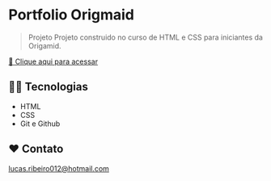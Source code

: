 # Portfolio Origmaid 


> Projeto 
Projeto construido no curso de HTML e CSS para iniciantes da Origamid. 

[ 🔗 Clique aqui para acessar](https://lucarib.github.io/PortfolioOrigamid.io/)

## 👨‍💻 Tecnologias

- HTML
- CSS
- Git e Github

## ❤ Contato

lucas.ribeiro012@hotmail.com







